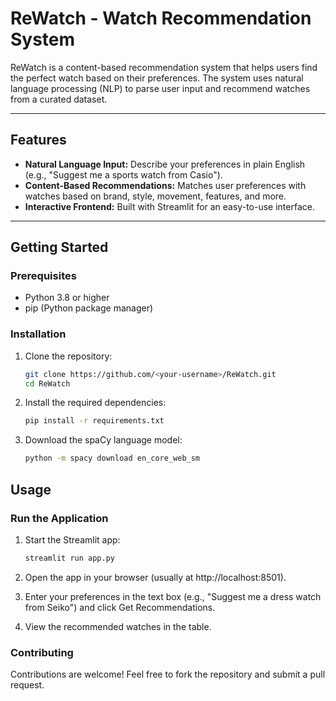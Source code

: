 # ReWatch - Watch Recommendation System

ReWatch is a content-based recommendation system that helps users find the perfect watch based on their preferences. The system uses natural language processing (NLP) to parse user input and recommend watches from a curated dataset.

---

## Features

- **Natural Language Input:** Describe your preferences in plain English (e.g., "Suggest me a sports watch from Casio").
- **Content-Based Recommendations:** Matches user preferences with watches based on brand, style, movement, features, and more.
- **Interactive Frontend:** Built with Streamlit for an easy-to-use interface.

---

## Getting Started

### Prerequisites

- Python 3.8 or higher
- pip (Python package manager)

### Installation

1. Clone the repository:

   ```bash
   git clone https://github.com/<your-username>/ReWatch.git
   cd ReWatch

   ```

2. Install the required dependencies:

   ```bash
   pip install -r requirements.txt

   ```

3. Download the spaCy language model:
   ```bash
   python -m spacy download en_core_web_sm
   ```

## Usage

### Run the Application

1. Start the Streamlit app:

   ```bash
   streamlit run app.py

   ```

2. Open the app in your browser (usually at http://localhost:8501).

3. Enter your preferences in the text box (e.g., "Suggest me a dress watch from Seiko") and click Get Recommendations.

4. View the recommended watches in the table.

### Contributing

Contributions are welcome! Feel free to fork the repository and submit a pull request.
